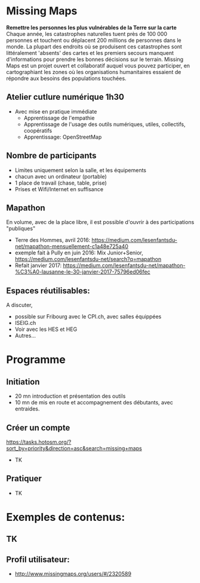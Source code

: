 # Missing Maps
**Remettre les personnes les plus vulnérables de la Terre sur la carte**
Chaque année, les catastrophes naturelles tuent près de 100 000 personnes et touchent ou déplacent 200 millions de personnes dans le monde. La plupart des endroits où se produisent ces catastrophes sont littéralement 'absents' des cartes et les premiers secours manquent d'informations pour prendre les bonnes décisions sur le terrain. Missing Maps est un projet ouvert et collaboratif auquel vous pouvez participer, en cartographiant les zones où les organisations humanitaires essaient de répondre aux besoins des populations touchées.

## Atelier cutlure numérique 1h30
* Avec mise en pratique immédiate
  * Apprentissage de l'empathie
  * Apprentissage de l'usage des outils numériques, utiles, collectifs, coopératifs
  * Apprentissage: OpenStreetMap

## Nombre de participants
* Limites uniquement selon la salle, et les équipements
* chacun avec un ordinateur (portable)
* 1 place de travail (chase, table, prise)
* Prises et Wifi/Internet en suffisance

## Mapathon
En volume, avec de la place libre, il est possible d'ouvrir à des participations "publiques"
* Terre des Hommes, avril 2016: https://medium.com/lesenfantsdu-net/mapathon-mensuellement-c1a48e725a40
* exemple fait à Pully en juin 2016: Mix Junior+Senior, https://medium.com/lesenfantsdu-net/search?q=mapathon
* Refait janvier 2017:  https://medium.com/lesenfantsdu-net/mapathon-%C3%A0-lausanne-le-30-janvier-2017-75796ed06fec

## Espaces réutilisables:
A discuter, 
* possible sur Fribourg avec le CPI.ch, avec salles équippées
* ISEIG.ch
* Voir avec les HES et HEG
* Autres...

# Programme
## Initiation
* 20 mn introduction et présentation des outils
* 10 mn de mis en route et accompagnement des débutants, avec entraides.

## Créer un compte
https://tasks.hotosm.org/?sort_by=priority&direction=asc&search=missing+maps
* TK
## Pratiquer
* TK


# Exemples de contenus:
## TK
## Profil utilisateur:
* http://www.missingmaps.org/users/#/2320589
